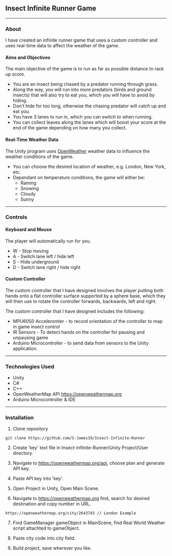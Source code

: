 ## Insect Infinite Runner Game

---

### About

I have created an infinite runner game that uses a custom controller and uses real-time data to affect the weather of the game.

#### Aims and Objectives

The main objective of the game is to run as far as possible distance to rack up score.

* You are an insect being chased by a predator running through grass.
* Along the way, you will run into more predators (birds and ground insects) that will also try to eat you, which you will have to avoid by hiding.
* Don't hide for too long, otherwise the chasing predator will catch up and eat you.
* You have 3 lanes to run in, which you can switch to when running.
* You can collect leaves along the lanes which will boost your score at the end of the game depending on how many you collect.

#### Real-Time Weather Data

The Unity program uses [OpenWeather](https://openweathermap.org) weather data to influence the weather conditions of the game. 

* You can choose the desired location of weather, e.g. London, New York, etc.
* Dependant on temperature conditions, the game will either be:
    * Raining
    * Snowing
    * Cloudy
    * Sunny
    
---

### Controls

#### Keyboard and Mouse

The player will automatically run for you.

* W - Stop moving
* A - Switch lane left / hide left
* S - Hide underground
* D - Switch lane right / hide right

#### Custom Controller

The custom controller that I have designed involves the player putting both hands onto a flat controller surface supported by a sphere base, which they will then use to rotate the controller forwards, backwards, left and right.

The custom controller that I have designed includes the following:

* MPU6050 Acceleromter - to record orientation of the controller to map in game insect control
* IR Sensors - To detect hands on the controller for pausing and unpausing game
* Arduino Microcontroller - to send data from sensors to the Unity application.

---

### Technologies Used

* Unity
* C#
* C++ 
* OpenWeatherMap API https://openweathermap.org
* Arduino Microcontroller & IDE

---

### Installation

1. Clone repository

``` git clone https://github.com/S-James19/Insect-Infinite-Runner ```

2. Create 'key' text file in Insect-Infinite-Runner/Unity Project/User directory.

3. Navigate to https://openweathermap.org/api, choose plan and generate API key.

4. Paste API key into 'key'.

5. Open Project in Unity, Open Main Scene.

6. Navigate to https://openweathermap.org find, search for desired destination and copy number in URL.

``` https://openweathermap.org/city/2643743 // London Example ```

7. Find GameManager gameObject in MainScene, find Real World Weather script attachted to gameObject.

8. Paste city code into city field.

9. Build project, save wherever you like.
